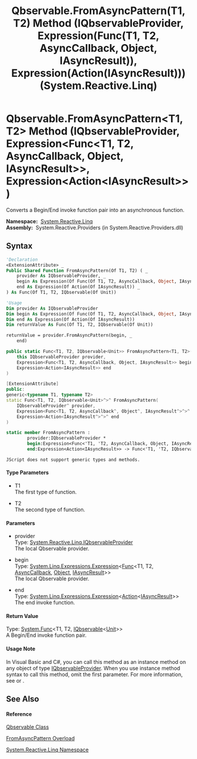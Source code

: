 ﻿---
title: Qbservable.FromAsyncPattern(T1, T2) Method (IQbservableProvider, Expression(Func(T1, T2, AsyncCallback, Object, IAsyncResult)), Expression(Action(IAsyncResult))) (System.Reactive.Linq)
TOCTitle: FromAsyncPattern(T1, T2) Method (IQbservableProvider, Expression(Func(T1, T2, AsyncCallback, Object, IAsyncResult)), Expression(Action(IAsyncResult)))
ms:assetid: M:System.Reactive.Linq.Qbservable.FromAsyncPattern``2(System.Reactive.Linq.IQbservableProvider,System.Linq.Expressions.Expression{System.Func{``0,``1,System.AsyncCallback,System.Object,System.IAsyncResult}},System.Linq.Expressions.Expression{System.Action{System.IAsyncResult}})
ms:mtpsurl: https://msdn.microsoft.com/en-us/library/Hh212013(v=VS.103)
ms:contentKeyID: 36069712
ms.date: 06/28/2011
mtps_version: v=VS.103
dev_langs:
- vb
- csharp
- c++
- fsharp
- jscript
---

# Qbservable.FromAsyncPattern\<T1, T2\> Method (IQbservableProvider, Expression\<Func\<T1, T2, AsyncCallback, Object, IAsyncResult\>\>, Expression\<Action\<IAsyncResult\>\>)

Converts a Begin/End invoke function pair into an asynchronous function.

**Namespace:**  [System.Reactive.Linq](hh211929\(v=vs.103\).md)  
**Assembly:**  System.Reactive.Providers (in System.Reactive.Providers.dll)

## Syntax

``` vb
'Declaration
<ExtensionAttribute> _
Public Shared Function FromAsyncPattern(Of T1, T2) ( _
    provider As IQbservableProvider, _
    begin As Expression(Of Func(Of T1, T2, AsyncCallback, Object, IAsyncResult)), _
    end As Expression(Of Action(Of IAsyncResult)) _
) As Func(Of T1, T2, IQbservable(Of Unit))
```

``` vb
'Usage
Dim provider As IQbservableProvider
Dim begin As Expression(Of Func(Of T1, T2, AsyncCallback, Object, IAsyncResult))
Dim end As Expression(Of Action(Of IAsyncResult))
Dim returnValue As Func(Of T1, T2, IQbservable(Of Unit))

returnValue = provider.FromAsyncPattern(begin, _
    end)
```

``` csharp
public static Func<T1, T2, IQbservable<Unit>> FromAsyncPattern<T1, T2>(
    this IQbservableProvider provider,
    Expression<Func<T1, T2, AsyncCallback, Object, IAsyncResult>> begin,
    Expression<Action<IAsyncResult>> end
)
```

``` c++
[ExtensionAttribute]
public:
generic<typename T1, typename T2>
static Func<T1, T2, IQbservable<Unit>^>^ FromAsyncPattern(
    IQbservableProvider^ provider, 
    Expression<Func<T1, T2, AsyncCallback^, Object^, IAsyncResult^>^>^ begin, 
    Expression<Action<IAsyncResult^>^>^ end
)
```

``` fsharp
static member FromAsyncPattern : 
        provider:IQbservableProvider * 
        begin:Expression<Func<'T1, 'T2, AsyncCallback, Object, IAsyncResult>> * 
        end:Expression<Action<IAsyncResult>> -> Func<'T1, 'T2, IQbservable<Unit>> 
```

``` jscript
JScript does not support generic types and methods.
```

#### Type Parameters

  - T1  
    The first type of function.

<!-- end list -->

  - T2  
    The second type of function.

#### Parameters

  - provider  
    Type: [System.Reactive.Linq.IQbservableProvider](hh212104\(v=vs.103\).md)  
    The local Qbservable provider.  

<!-- end list -->

  - begin  
    Type: [System.Linq.Expressions.Expression](https://msdn.microsoft.com/en-us/library/Bb335710)\<[Func](https://msdn.microsoft.com/en-us/library/Bb534303)\<T1, T2, [AsyncCallback](https://msdn.microsoft.com/en-us/library/ckbe7yh5), [Object](https://msdn.microsoft.com/en-us/library/e5kfa45b), [IAsyncResult](https://msdn.microsoft.com/en-us/library/ft8a6455)\>\>  
    The local Qbservable provider.  

<!-- end list -->

  - end  
    Type: [System.Linq.Expressions.Expression](https://msdn.microsoft.com/en-us/library/Bb335710)\<[Action](https://msdn.microsoft.com/en-us/library/018hxwa8)\<[IAsyncResult](https://msdn.microsoft.com/en-us/library/ft8a6455)\>\>  
    The end invoke function.  

#### Return Value

Type: [System.Func](https://msdn.microsoft.com/en-us/library/Bb534647)\<T1, T2, [IQbservable](hh229328\(v=vs.103\).md)\<[Unit](hh211727\(v=vs.103\).md)\>\>  
A Begin/End invoke function pair.  

#### Usage Note

In Visual Basic and C\#, you can call this method as an instance method on any object of type [IQbservableProvider](hh212104\(v=vs.103\).md). When you use instance method syntax to call this method, omit the first parameter. For more information, see [](https://msdn.microsoft.com/en-us/library/Bb384936) or [](https://msdn.microsoft.com/en-us/library/Bb383977).

## See Also

#### Reference

[Qbservable Class](hh211693\(v=vs.103\).md)

[FromAsyncPattern Overload](hh229485\(v=vs.103\).md)

[System.Reactive.Linq Namespace](hh211929\(v=vs.103\).md)

